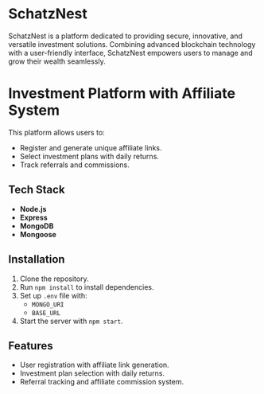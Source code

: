 # SchatzNest
SchatzNest is a platform dedicated to providing secure, innovative, and versatile investment solutions. Combining advanced blockchain technology with a user-friendly interface, SchatzNest empowers users to manage and grow their wealth seamlessly.

# Investment Platform with Affiliate System

This platform allows users to:
- Register and generate unique affiliate links.
- Select investment plans with daily returns.
- Track referrals and commissions.

## Tech Stack
- **Node.js**
- **Express**
- **MongoDB**
- **Mongoose**

## Installation
1. Clone the repository.
2. Run `npm install` to install dependencies.
3. Set up `.env` file with:
   - `MONGO_URI`
   - `BASE_URL`
4. Start the server with `npm start`.

## Features
- User registration with affiliate link generation.
- Investment plan selection with daily returns.
- Referral tracking and affiliate commission system.
